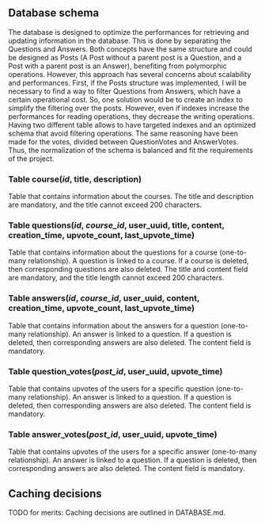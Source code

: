 ## Database schema

The database is designed to optimize the performances for retrieving and updating information in the database.
This is done by separating the Questions and Answers. Both concepts have the same structure and could be 
designed as Posts (A Post without a parent post is a Question, and a Post with a parent post is an Answer), benefiting
from polymorphic operations. However, this approach has several concerns about scalability and performances.
First, if the Posts structure was implemented, I will be necessary to find a way to filter Questions from Answers, which 
have a certain operational cost. So, one solution would be to create an index to simplify the filtering over the posts.
However, even if indexes increase the performances for reading operations, they decrease the writing operations.
Having two different table allows to have targeted indexes and an optimized schema that avoid filtering operations.
The same reasoning have been made for the votes, divided between QuestionVotes and AnswerVotes.
Thus, the normalization of the schema is balanced and fit the requirements of the project.

### Table course(***id***, title, description)
Table that contains information about the courses.
The title and description are mandatory, and the title cannot exceed 200 characters.

### Table questions(***id***, *course_id*, user_uuid, title, content, creation_time, upvote_count, last_upvote_time)
Table that contains information about the questions for a course (one-to-many relationship).
A question is linked to a course. If a course is deleted, then corresponding questions are also deleted.
The title and content field are mandatory, and the title length cannot exceed 200 characters.

### Table answers(***id***, *course_id*, user_uuid, content, creation_time, upvote_count, last_upvote_time)
Table that contains information about the answers for a question (one-to-many relationship).
An answer is linked to a question. If a question is deleted, then corresponding answers are also deleted.
The  content field is mandatory.

### Table question_votes(***post_id***, **user_uuid**, upvote_time)
Table that contains upvotes of the users for a specific question (one-to-many relationship).
An answer is linked to a question. If a question is deleted, then corresponding answers are also deleted.
The  content field is mandatory.

### Table answer_votes(***post_id***, **user_uuid**, upvote_time)
Table that contains upvotes of the users for a specific answer (one-to-many relationship).
An answer is linked to a question. If a question is deleted, then corresponding answers are also deleted.
The  content field is mandatory.



## Caching decisions

TODO for merits: Caching decisions are outlined in DATABASE.md.